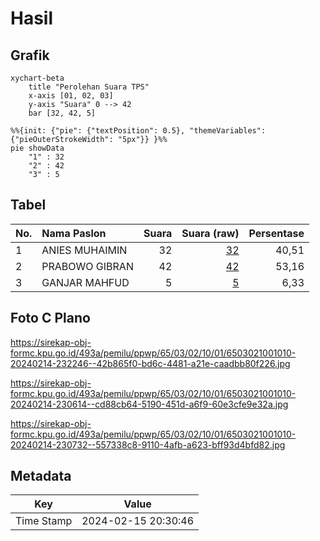 # Hasil

## Grafik

```mermaid
xychart-beta
    title "Perolehan Suara TPS"
    x-axis [01, 02, 03]
    y-axis "Suara" 0 --> 42
    bar [32, 42, 5]
```

```mermaid
%%{init: {"pie": {"textPosition": 0.5}, "themeVariables": {"pieOuterStrokeWidth": "5px"}} }%%
pie showData
    "1" : 32
    "2" : 42
    "3" : 5
```

## Tabel

| No. | Nama Paslon    | Suara | Suara (raw) | Persentase |
|:--- |:-------------- | -----:| -----------:| ----------:|
| 1   | ANIES MUHAIMIN | 32    | [32][p-1]   | 40,51      |
| 2   | PRABOWO GIBRAN | 42    | [42][p-2]   | 53,16      |
| 3   | GANJAR MAHFUD  | 5     | [5][p-3]    | 6,33       |


[p-1]: https://github.com/gigit-pemilu/pemilu-2024-65-kalimantan-utara/blob/main/pilpres/hitung-suara/sub/65-kalimantan-utara/sub/03-nunukan/sub/02-nunukan/sub/1001-nunukan-timur/sub/010-tps/sub/paslon-1.txt
[p-2]: https://github.com/gigit-pemilu/pemilu-2024-65-kalimantan-utara/blob/main/pilpres/hitung-suara/sub/65-kalimantan-utara/sub/03-nunukan/sub/02-nunukan/sub/1001-nunukan-timur/sub/010-tps/sub/paslon-2.txt
[p-3]: https://github.com/gigit-pemilu/pemilu-2024-65-kalimantan-utara/blob/main/pilpres/hitung-suara/sub/65-kalimantan-utara/sub/03-nunukan/sub/02-nunukan/sub/1001-nunukan-timur/sub/010-tps/sub/paslon-3.txt

## Foto C Plano

https://sirekap-obj-formc.kpu.go.id/493a/pemilu/ppwp/65/03/02/10/01/6503021001010-20240214-232246--42b865f0-bd6c-4481-a21e-caadbb80f226.jpg

https://sirekap-obj-formc.kpu.go.id/493a/pemilu/ppwp/65/03/02/10/01/6503021001010-20240214-230614--cd88cb64-5190-451d-a6f9-60e3cfe9e32a.jpg

https://sirekap-obj-formc.kpu.go.id/493a/pemilu/ppwp/65/03/02/10/01/6503021001010-20240214-230732--557338c8-9110-4afb-a623-bff93d4bfd82.jpg


## Metadata

| Key        | Value               |
| ---------- | ------------------- |
| Time Stamp | 2024-02-15 20:30:46 |




